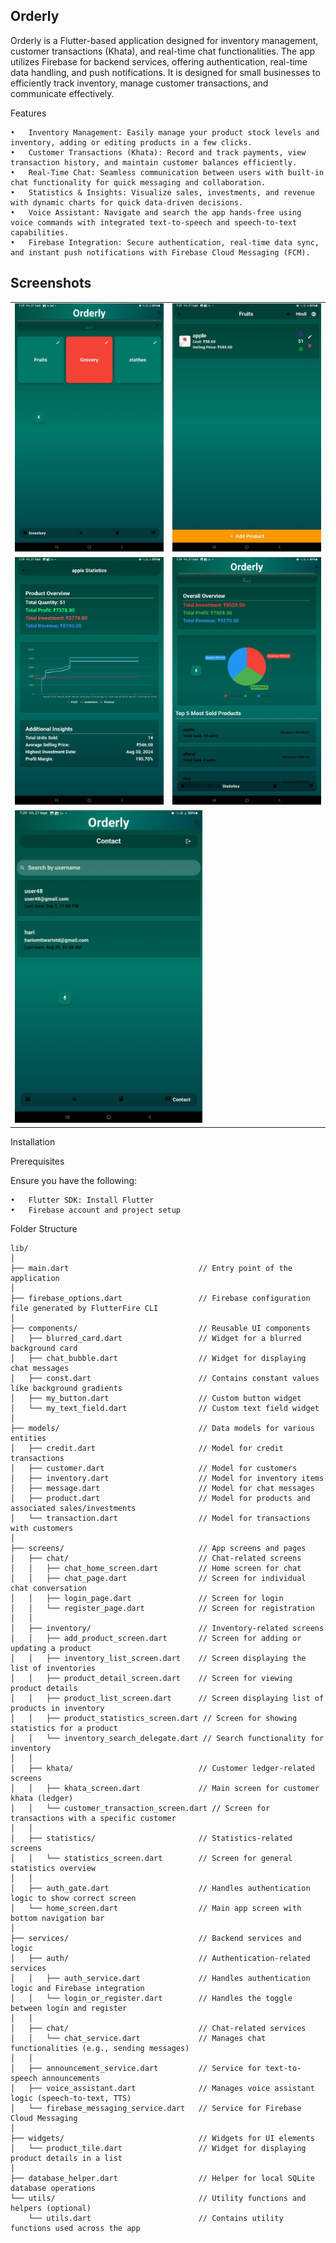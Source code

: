 ## Orderly

Orderly is a Flutter-based application designed for inventory management, customer transactions (Khata), and real-time chat functionalities. The app utilizes Firebase for backend services, offering authentication, real-time data handling, and push notifications. It is designed for small businesses to efficiently track inventory, manage customer transactions, and communicate effectively.

Features

	•	Inventory Management: Easily manage your product stock levels and inventory, adding or editing products in a few clicks.
	•	Customer Transactions (Khata): Record and track payments, view transaction history, and maintain customer balances efficiently.
	•	Real-Time Chat: Seamless communication between users with built-in chat functionality for quick messaging and collaboration.
	•	Statistics & Insights: Visualize sales, investments, and revenue with dynamic charts for quick data-driven decisions.
	•	Voice Assistant: Navigate and search the app hands-free using voice commands with integrated text-to-speech and speech-to-text capabilities.
	•	Firebase Integration: Secure authentication, real-time data sync, and instant push notifications with Firebase Cloud Messaging (FCM).


## Screenshots

<table>
  <tr>
    <td>
      <img src="assets/ss1.jpg" alt="Screenshot 1" width="300"/>
    </td>
    <td>
      <img src="assets/ss2.jpg" alt="Screenshot 2" width="300"/>
    </td>
  </tr>
  <tr>
    <td>
      <img src="assets/ss3.jpg" alt="Screenshot 3" width="300"/>
    </td>
    <td>
      <img src="assets/ss4.jpg" alt="Screenshot 4" width="300"/>
    </td>
  </tr>
  <tr>
    <td colspan="2">
      <img src="assets/ss5.jpg" alt="Screenshot 5" width="300"/>
    </td>
  </tr>
</table>
Installation

Prerequisites

Ensure you have the following:

	•	Flutter SDK: Install Flutter
	•	Firebase account and project setup

 
Folder Structure

```
lib/
│
├── main.dart                             // Entry point of the application
│
├── firebase_options.dart                 // Firebase configuration file generated by FlutterFire CLI
│
├── components/                           // Reusable UI components
│   ├── blurred_card.dart                 // Widget for a blurred background card
│   ├── chat_bubble.dart                  // Widget for displaying chat messages
│   ├── const.dart                        // Contains constant values like background gradients
│   ├── my_button.dart                    // Custom button widget
│   └── my_text_field.dart                // Custom text field widget
│
├── models/                               // Data models for various entities
│   ├── credit.dart                       // Model for credit transactions
│   ├── customer.dart                     // Model for customers
│   ├── inventory.dart                    // Model for inventory items
│   ├── message.dart                      // Model for chat messages
│   ├── product.dart                      // Model for products and associated sales/investments
│   └── transaction.dart                  // Model for transactions with customers
│
├── screens/                              // App screens and pages
│   ├── chat/                             // Chat-related screens
│   │   ├── chat_home_screen.dart         // Home screen for chat
│   │   ├── chat_page.dart                // Screen for individual chat conversation
│   │   ├── login_page.dart               // Screen for login
│   │   └── register_page.dart            // Screen for registration
│   │
│   ├── inventory/                        // Inventory-related screens
│   │   ├── add_product_screen.dart       // Screen for adding or updating a product
│   │   ├── inventory_list_screen.dart    // Screen displaying the list of inventories
│   │   ├── product_detail_screen.dart    // Screen for viewing product details
│   │   ├── product_list_screen.dart      // Screen displaying list of products in inventory
│   │   ├── product_statistics_screen.dart // Screen for showing statistics for a product
│   │   └── inventory_search_delegate.dart // Search functionality for inventory
│   │
│   ├── khata/                            // Customer ledger-related screens
│   │   ├── khata_screen.dart             // Main screen for customer khata (ledger)
│   │   └── customer_transaction_screen.dart // Screen for transactions with a specific customer
│   │
│   ├── statistics/                       // Statistics-related screens
│   │   └── statistics_screen.dart        // Screen for general statistics overview
│   │
│   ├── auth_gate.dart                    // Handles authentication logic to show correct screen
│   └── home_screen.dart                  // Main app screen with bottom navigation bar
│
├── services/                             // Backend services and logic
│   ├── auth/                             // Authentication-related services
│   │   ├── auth_service.dart             // Handles authentication logic and Firebase integration
│   │   └── login_or_register.dart        // Handles the toggle between login and register
│   │
│   ├── chat/                             // Chat-related services
│   │   └── chat_service.dart             // Manages chat functionalities (e.g., sending messages)
│   │
│   ├── announcement_service.dart         // Service for text-to-speech announcements
│   ├── voice_assistant.dart              // Manages voice assistant logic (speech-to-text, TTS)
│   └── firebase_messaging_service.dart   // Service for Firebase Cloud Messaging
│
├── widgets/                              // Widgets for UI elements
│   └── product_tile.dart                 // Widget for displaying product details in a list
│
├── database_helper.dart                  // Helper for local SQLite database operations
└── utils/                                // Utility functions and helpers (optional)
    └── utils.dart                        // Contains utility functions used across the app

```
